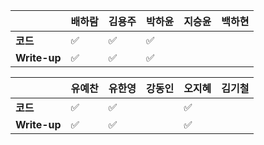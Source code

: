 |              | 배하람             | 김용주 | 박하윤 | 지승윤 | 백하현 |
| ------------ | ------------------ | ------ | ------ | ------ | ------ |
| **코드**     | :white_check_mark: | :white_check_mark: | :white_check_mark:|        |        |
| **Write-up** | :white_check_mark: | :white_check_mark: | :white_check_mark:|        |        |

|              | 유예찬 | 유한영 | 강동인 | 오지혜 | 김기철 |
| ------------ | ------ | ------ | ------ | ------ | ------ |
| **코드**     |:white_check_mark:|:white_check_mark:|        | :white_check_mark:       |        |
| **Write-up** |:white_check_mark:|:white_check_mark:|        | :white_check_mark:       |        |

